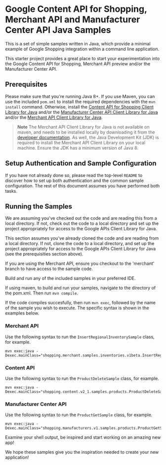 # Google Content API for Shopping, Merchant API and Manufacturer Center API Java Samples

This is a set of simple samples written in Java, which provide a minimal
example of Google Shopping integration within a command line application.

This starter project provides a great place to start your experimentation into
the Google Content API for Shopping, Merchant API preview and/or the
Manufacturer Center API.

## Prerequisites

Please make sure that you're running Java 8+. If you use Maven, you can use
the included `pom.xml` to install the required dependencies with the
`mvn install` command. Otherwise, install the
[Content API for Shopping Client Library for Java](https://developers.google.com/api-client-library/java/apis/content/v2.1)
and/or the
[Manufacturer Center API Client Library for Java](https://developers.google.com/api-client-library/java/apis/manufacturers/v1)
and/or the 
[Merchant API Client Library for Java](https://developers.google.com/merchant/api/client-libraries).

> **Note**
> The Merchant API Client Library for Java is not available on maven, and 
> needs to be installed locally by downloading it from the 
> [developer documentation](https://developers.google.com/merchant/api/client-libraries).
> As well, the Java Development Kit (JDK) is required to install the Merchant 
> API Client Library on your local machine. Ensure the JDK has a minimum version
> of Java 8.

## Setup Authentication and Sample Configuration

If you have not already done so, please read the top-level `README` to discover
how to set up both authentication and the common sample configuration.  The rest
of this document assumes you have performed both tasks.

## Running the Samples

We are assuming you've checked out the code and are reading this from a local
directory. If not, check out the code to a local directory and set up the
project appropriately for access to the Google APIs Client Library for Java.

This section assumes you've already cloned the code and are reading from a local
directory. If not, clone the code to a local directory,  and set up the project
appropriately for access to the Google APIs Client Library for Java 
(see the prerequisities section above).

If you are using the Merchant API, ensure you checkout to the 
'merchant' branch to have access to the sample code.

Build and run any of the included samples in your preferred IDE.

If using maven, to build and run your samples, navigate to the directory of
the pom.xml. Then run `mvn compile`.

If the code compiles succesfully, then run `mvn exec`, followed by the name of
the sample you wish to execute. The specific syntax is shown in the examples
below. 

### Merchant API
Use the following syntax
to run the `InsertRegionalInventorySample` class, for example.

```
mvn exec:java -Dexec.mainClass="shopping.merchant.samples.inventories.v1beta.InsertRegionalInventorySample"
```

### Content API
Use the following syntax
to run the `ProductDeleteSample` class, for example.

```
mvn exec:java -Dexec.mainClass="shopping.content.v2_1.samples.products.ProductDeleteSample"
```

### Manufacturer Center API
Use the following syntax
to run the `ProductGetSample` class, for example.

```
mvn exec:java -Dexec.mainClass="shopping.manufacturers.v1.samples.products.ProductGetSample"
```

Examine your shell output, be inspired and start working on an amazing new app!

We hope these samples give you the inspiration needed to create your new
application!